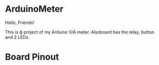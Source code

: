 # ArduinoMeter

Hello, Friends!

This is ф project of my Arduino V/A meter. Alsoboard has the relay, button and 2 LEDs.
# Board Pinout
